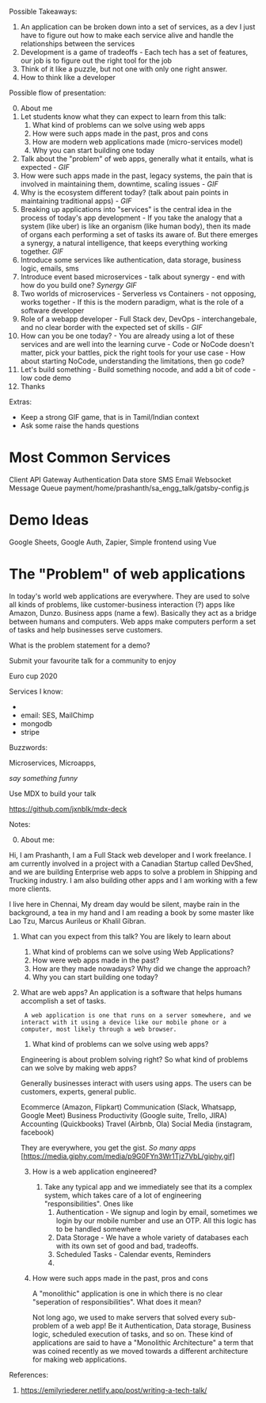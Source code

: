 Possible Takeaways:

1. An application can be broken down into a set of services, as a dev I just have to figure out how to make each service alive and handle the relationships between the services
2. Development is a game of tradeoffs - Each tech has a set of features, our job is to figure out the right tool for the job
3. Think of it like a puzzle, but not one with only one right answer.
4. How to think like a developer

Possible flow of presentation:

0. About me
1. Let students know what they can expect to learn from this talk:
	1. What kind of problems can we solve using web apps
	2. How were such apps made in the past, pros and cons
	3. How are modern web applications made (micro-services model)
	4. Why you can start building one today
2. Talk about the "problem" of web apps, generally what it entails, what is expected - *GIF*
3. How were such apps made in the past, legacy systems, the pain that is involved in maintaining them, downtime, scaling issues - *GIF*
4. Why is the ecosystem different today? (talk about pain points in maintaining traditional apps) - *GIF*
5. Breaking up applications into "services" is the central idea in the process of today's app development - If you take the analogy that a system (like uber) is like an organism (like human body), then its made of organs each performing a set of tasks its aware of. But there emerges a synergy, a natural intelligence, that keeps everything working together. *GIF*
6. Introduce some services like authentication, data storage, business logic, emails, sms
7. Introduce event based microservices - talk about synergy - end with how do you build one? *Synergy GIF*
8. Two worlds of microservices - Serverless vs Containers - not opposing, works together - If this is the modern paradigm, what is the role of a software developer
9. Role of a webapp developer - Full Stack dev, DevOps - interchangebale, and no clear border with the expected set of skills - *GIF*
10. How can you be one today? - You are already using a lot of these services and are well into the learning curve - Code or NoCode doesn't matter, pick your battles, pick the right tools for your use case - How about starting NoCode, understanding the limitations, then go code?
11. Let's build something - Build something nocode, and add a bit of code - low code demo
12. Thanks

Extras:

- Keep a strong GIF game, that is in Tamil/Indian context
- Ask some raise the hands questions


Most Common Services
===
Client
API Gateway
Authentication
Data store
SMS
Email
Websocket
Message Queue
payment/home/prashanth/sa_engg_talk/gatsby-config.js

Demo Ideas
===
Google Sheets, Google Auth, Zapier, Simple frontend using Vue

The "Problem" of web applications
===
In today's world web applications are everywhere. They are used to solve all kinds of problems, like customer-business interaction (?) apps like Amazon, Dunzo. Business apps (name a few). Basically they act as  a bridge between humans and computers. Web apps make computers perform a set of tasks and help businesses serve customers.


What is the problem statement for a demo?

Submit your favourite talk for a community to enjoy

Euro cup 2020


Services I know:

- 
- email: SES, MailChimp
- mongodb
- stripe

Buzzwords:

Microservices, Microapps, 



*say something funny*

Use MDX to build your talk

https://github.com/jxnblk/mdx-deck


Notes:

0. About me:

Hi, I am Prashanth, I am a Full Stack web developer and I work freelance. I am currently involved in a project with a Canadian Startup called DevShed, and we are building Enterprise web apps to solve a problem in Shipping and Trucking industry. I am also building other apps and I am working with a few more clients.

I live here in Chennai, My dream day would be silent, maybe rain in the background, a tea in my hand and I am reading a book by some master like Lao Tzu, Marcus Aurileus or Khalil Gibran.

1. What can you expect from this talk? You are likely to learn about
	1. What kind of problems can we solve using Web Applications?
	2. How were web apps made in the past?
	3. How are they made nowadays? Why did we change the approach?
	4. Why you can start building one today?
2. What are web apps?
		An application is a software that helps humans accomplish a set of tasks. 
	
		A web application is one that runs on a server somewhere, and we interact with it using a device like our mobile phone or a computer, most likely through a web browser.
		
	1. What kind of problems can we solve using web apps?
	
	Engineering is about problem solving right? So what kind of problems can we solve by making web apps?
	
	Generally businesses interact with users using apps. The users can be customers, experts, general public.
	
	Ecommerce (Amazon, Flipkart)
	Communication (Slack, Whatsapp, Google Meet)
	Business Productivity (Google suite, Trello, JIRA)
	Accounting (Quickbooks)
	Travel (Airbnb, Ola)
	Social Media (instagram, facebook)
	
	They are everywhere, you get the gist. *So many apps* [https://media.giphy.com/media/p9G0FYn3Wr1Tjz7VbL/giphy.gif]
	
	3. How is a web application engineered?
		1. Take any typical app and we immediately see that its a complex system, which takes care of a lot of engineering "responsibilities". Ones like 
			1. Authentication - We signup and login by email, sometimes we login by our mobile number and use an OTP. All this logic has to be handled somewhere
			2. Data Storage - We have a whole variety of databases each with its own set of good and bad, tradeoffs.
			3. Scheduled Tasks - Calendar events, Reminders
			4. 
	4. How were such apps made in the past, pros and cons

		A "monolithic" application is one in which there is no clear "seperation of responsibilities". What does it mean?
		
		Not long ago, we used to make servers that solved every sub-problem of a web app! Be it Authentication, Data storage, Business logic, scheduled execution of tasks, and so on. These kind of applications are said to have a "Monolithic Architecture" a term that was coined recently as we moved towards a different architecture for making web applications.
		
		
	
References:

1. https://emilyriederer.netlify.app/post/writing-a-tech-talk/